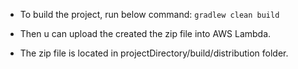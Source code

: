 * To build the project, run below command:
`gradlew clean build`

* Then u can upload the created the zip file into AWS Lambda.

* The zip file is located in projectDirectory/build/distribution folder.
